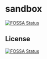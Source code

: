 # sandbox
[![FOSSA Status](https://app.fossa.io/api/projects/github.com%2Ffossas%2Fsandbox.svg?type=shield)](https://app.fossa.io/projects/github.com%2Ffossas%2Fsandbox?ref=badge_shield)



## License
[![FOSSA Status](https://app.fossa.io/api/projects/github.com%2Ffossas%2Fsandbox.svg?type=large)](https://app.fossa.io/projects/github.com%2Ffossas%2Fsandbox?ref=badge_large)
